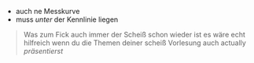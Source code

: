 - auch ne Messkurve
- muss _unter_ der Kennlinie liegen

> Was zum Fick auch immer der Scheiß schon wieder ist es wäre echt hilfreich wenn du die Themen deiner scheiß Vorlesung auch actually _präsentierst_
 
